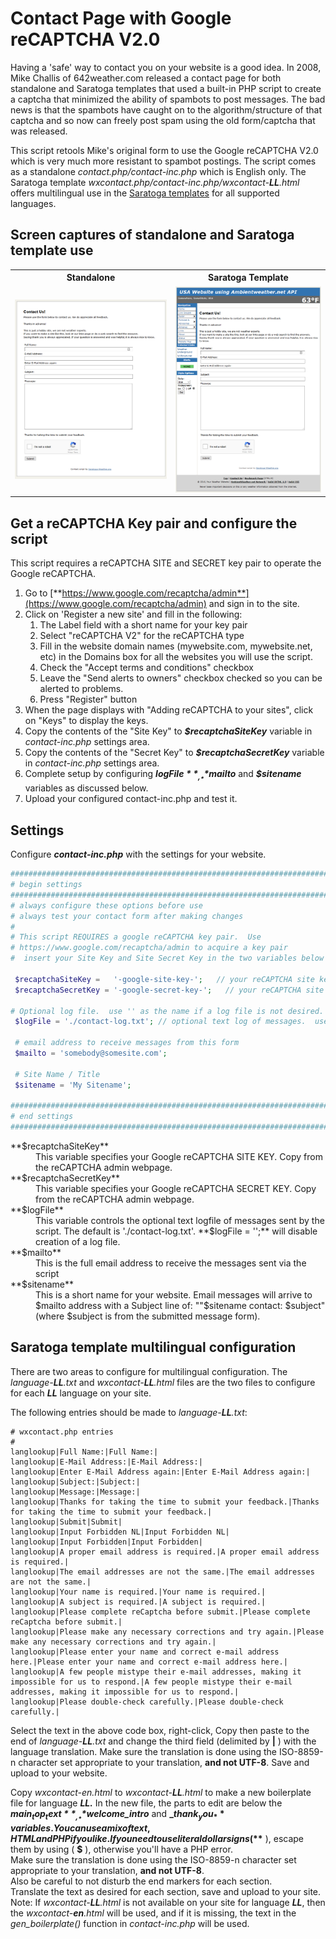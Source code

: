 # Contact Page with Google reCAPTCHA V2.0

Having a 'safe' way to contact you on your website is a good idea. In 2008, Mike Challis of 642weather.com released a contact page for both standalone and Saratoga templates that used a built-in PHP script to create a captcha that minimized the ability of spambots to post messages. The bad news is that the spambots have caught on to the algorithm/structure of that captcha and so now can freely post spam using the old form/captcha that was released.

This script retools Mike's original form to use the Google reCAPTCHA V2.0 which is very much more resistant to spambot postings. The script comes as a standalone _contact.php/contact-inc.php_ which is English only. The Saratoga template _wxcontact.php/contact-inc.php/wxcontact-**LL**.html_ offers multilingual use in the [Saratoga templates](https://saratoga-weather.org/wxtemplates/index.php) for all supported languages.

## Screen captures of standalone and Saratoga template use

<table style="border: none;" width="620">

<tbody>

<tr>

<th>Standalone</th>

<th>Saratoga Template</th>

</tr>

<tr>

<td><img src="sample-contact-form-plain.png" alt="Plain Contact Form"></td>

<td><img src="sample-contact-form-template.png" alt="Template Contact Form"></td>

</tr>

</tbody>

</table>

## Get a reCAPTCHA Key pair and configure the script

This script requires a reCAPTCHA SITE and SECRET key pair to operate the Google reCAPTCHA.

1.  Go to [**https://www.google.com/recaptcha/admin**](https://www.google.com/recaptcha/admin) and sign in to the site.
2.  Click on 'Register a new site' and fill in the following:
    1.  The Label field with a short name for your key pair
    2.  Select "reCAPTCHA V2" for the reCAPTCHA type
    3.  Fill in the website domain names (mywebsite.com, mywebsite.net, etc) in the Domains box for all the websites you will use the script.
    4.  Check the "Accept terms and conditions" checkbox
    5.  Leave the "Send alerts to owners" checkbox checked so you can be alerted to problems.
    6.  Press "Register" button
3.  When the page displays with "Adding reCAPTCHA to your sites", click on "Keys" to display the keys.
4.  Copy the contents of the "Site Key" to **_$recaptchaSiteKey_** variable in _contact-inc.php_ settings area.
5.  Copy the contents of the "Secret Key" to _**$recaptchaSecretKey**_ variable in _contact-inc.php_ settings area.
6.  Complete setup by configuring _**$logFile**_, _**$mailto**_ and **_$sitename_** variables as discussed below.
7.  Upload your configured contact-inc.php and test it.

## Settings

Configure **_contact-inc.php_** with the settings for your website.

```php
############################################################################
# begin settings
############################################################################
# always configure these options before use
# always test your contact form after making changes
#
# This script REQUIRES a google reCAPTCHA key pair.  Use
# https://www.google.com/recaptcha/admin to acquire a key pair
#  insert your Site Key and Site Secret Key in the two variables below

 $recaptchaSiteKey =   '-google-site-key-';   // your reCAPTCHA site key
 $recaptchaSecretKey = '-google-secret-key-';   // your reCAPTCHA site secret key

# Optional log file.  use '' as the name if a log file is not desired.
 $logFile = './contact-log.txt'; // optional text log of messages.  use '' to disable.

 # email address to receive messages from this form
 $mailto = 'somebody@somesite.com';

 # Site Name / Title
 $sitename = 'My Sitename';

############################################################################
# end settings
############################################################################

```

<dl>

<dt>**$recaptchaSiteKey**</dt>

<dd>This variable specifies your Google reCAPTCHA SITE KEY. Copy from the reCAPTCHA admin webpage.</dd>

<dt>**$recaptchaSecretKey**</dt>

<dd>This variable specifies your Google reCAPTCHA SECRET KEY. Copy from the reCAPTCHA admin webpage.</dd>

<dt>**$logFile**</dt>

<dd>This variable controls the optional text logfile of messages sent by the script. The default is './contact-log.txt'.  
**$logFile = '';** will disable creation of a log file.</dd>

<dt>**$mailto**</dt>

<dd>This is the full email address to receive the messages sent via the script</dd>

<dt>**$sitename**</dt>

<dd>This is a short name for your website. Email messages will arrive to $mailto address with a Subject line of:  
""$sitename contact: $subject" (where $subject is from the submitted message form).</dd>

</dl>

## Saratoga template multilingual configuration

There are two areas to configure for multilingual configuration. The _language-**LL**.txt_ and _wxcontact-**LL**.html_ files are the two files to configure for each _**LL**_ language on your site.

The following entries should be made to _language-**LL**.txt_:

```
# wxcontact.php entries
#
langlookup|Full Name:|Full Name:|
langlookup|E-Mail Address:|E-Mail Address:|
langlookup|Enter E-Mail Address again:|Enter E-Mail Address again:|
langlookup|Subject:|Subject:|
langlookup|Message:|Message:|
langlookup|Thanks for taking the time to submit your feedback.|Thanks for taking the time to submit your feedback.|
langlookup|Submit|Submit|
langlookup|Input Forbidden NL|Input Forbidden NL|
langlookup|Input Forbidden|Input Forbidden|
langlookup|A proper email address is required.|A proper email address is required.|
langlookup|The email addresses are not the same.|The email addresses are not the same.|
langlookup|Your name is required.|Your name is required.|
langlookup|A subject is required.|A subject is required.|
langlookup|Please complete reCaptcha before submit.|Please complete reCaptcha before submit.|
langlookup|Please make any necessary corrections and try again.|Please make any necessary corrections and try again.|
langlookup|Please enter your name and correct e-mail address here.|Please enter your name and correct e-mail address here.|
langlookup|A few people mistype their e-mail addresses, making it impossible for us to respond.|A few people mistype their e-mail addresses, making it impossible for us to respond.|
langlookup|Please double-check carefully.|Please double-check carefully.|
```
Select the text in the above code box, right-click, Copy then paste to the end of _language-**LL**.txt_ and change the third field (delimited by **|** ) with the language translation. Make sure the translation is done using the ISO-8859-n character set appropriate to your translation, **and not UTF-8**. Save and upload to your website.

Copy _wxcontact-en.html_ to _wxcontact-**LL**.html_ to make a new boilerplate file for language _**LL.**_ In the new file, the parts to edit are below the _**$main_top_text**_,_ **$welcome_intro**_ and **_$thank_you_** variables. You can use a mix of text, HTML and PHP if you like.  
If you need to use literal dollar signs ( **$** ), escape them by using ( **\$** ), otherwise you'll have a PHP error.  
Make sure the translation is done using the ISO-8859-n character set appropriate to your translation, **and not UTF-8**.  
Also be careful to not disturb the end markers for each section.  
Translate the text as desired for each section, save and upload to your site.  
Note: If _wxcontact-**LL**.html_ is not available on your site for language _**LL**_, then the _wxcontact-**en**.html_ will be used, and if it is missing, the text in the _gen_boilerplate()_ function in _contact-inc.php_ will be used.
